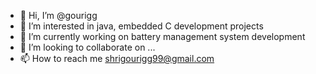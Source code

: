 - 👋 Hi, I’m @gourigg
- 👀 I’m interested in java, embedded C development projects
- 🌱 I’m currently working on battery management system development 
- 💞️ I’m looking to collaborate on ...
- 📫 How to reach me shrigourigg99@gmail.com

<!---
gourigg/gourigg is a ✨ special ✨ repository because its `README.md` (this file) appears on your GitHub profile.
You can click the Preview link to take a look at your changes.
--->
